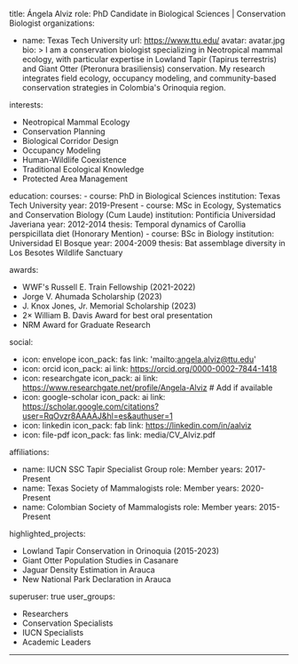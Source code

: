 title: Ángela Alviz
role: PhD Candidate in Biological Sciences | Conservation Biologist
organizations:
  - name: Texas Tech University
    url: https://www.ttu.edu/
avatar: avatar.jpg
bio: >
  I am a conservation biologist specializing in Neotropical mammal ecology, with particular expertise in Lowland Tapir (Tapirus terrestris) and Giant Otter (Pteronura brasiliensis) conservation. My research integrates field ecology, occupancy modeling, and community-based conservation strategies in Colombia's Orinoquia region.

interests:
  - Neotropical Mammal Ecology
  - Conservation Planning
  - Biological Corridor Design
  - Occupancy Modeling
  - Human-Wildlife Coexistence
  - Traditional Ecological Knowledge
  - Protected Area Management

education:
  courses:
    - course: PhD in Biological Sciences
      institution: Texas Tech University
      year: 2019-Present
    - course: MSc in Ecology, Systematics and Conservation Biology (Cum Laude)
      institution: Pontificia Universidad Javeriana
      year: 2012-2014
      thesis: Temporal dynamics of Carollia perspicillata diet (Honorary Mention)
    - course: BSc in Biology
      institution: Universidad El Bosque
      year: 2004-2009
      thesis: Bat assemblage diversity in Los Besotes Wildlife Sanctuary

awards:
  - WWF's Russell E. Train Fellowship (2021-2022)
  - Jorge V. Ahumada Scholarship (2023)
  - J. Knox Jones, Jr. Memorial Scholarship (2023)
  - 2× William B. Davis Award for best oral presentation
  - NRM Award for Graduate Research

social:
  - icon: envelope
    icon_pack: fas
    link: 'mailto:angela.alviz@ttu.edu'
  - icon: orcid
    icon_pack: ai
    link: https://orcid.org/0000-0002-7844-1418 
  - icon: researchgate
    icon_pack: ai
    link: https://www.researchgate.net/profile/Angela-Alviz  # Add if available
  - icon: google-scholar
    icon_pack: ai
    link: https://scholar.google.com/citations?user=RqOvzr8AAAAJ&hl=es&authuser=1
  - icon: linkedin
    icon_pack: fab
    link: https://linkedin.com/in/aalviz
  - icon: file-pdf
    icon_pack: fas
    link: media/CV_Alviz.pdf

affiliations:
  - name: IUCN SSC Tapir Specialist Group
    role: Member
    years: 2017-Present
  - name: Texas Society of Mammalogists
    role: Member
    years: 2020-Present
  - name: Colombian Society of Mammalogists
    role: Member
    years: 2015-Present

highlighted_projects:
  - Lowland Tapir Conservation in Orinoquia (2015-2023)
  - Giant Otter Population Studies in Casanare
  - Jaguar Density Estimation in Arauca
  - New National Park Declaration in Arauca

superuser: true
user_groups:
  - Researchers
  - Conservation Specialists
  - IUCN Specialists
  - Academic Leaders
---
